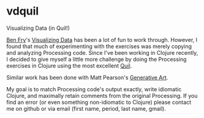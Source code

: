 vdquil
======

Visualizing Data (in Quil!)

[Ben Fry](http://benfry.com/)'s [Visualizing Data](http://www.amazon.com/Visualizing-Data-Explaining-Processing-Environment/dp/0596514557) has been a lot of fun to work through. However, I found that much of experimenting with the exercises was merely copying and analyzing Processing code. Since I've been working in Clojure recently, I decided to give myself a little more challenge by doing the Processing exercises in Clojure using the most excellent [Quil](https://github.com/quil/quil).

Similar work has been done with Matt Pearson's [Generative Art](https://github.com/quil/quil/blob/master/examples/gen_art/README.md).

My goal is to match Processing code's output exactly, write idiomatic Clojure, and maximally retain comments from the original Processing. If you find an error (or even something non-idiomatic to Clojure) please contact me on github or via email (first name, period, last name, gmail).
